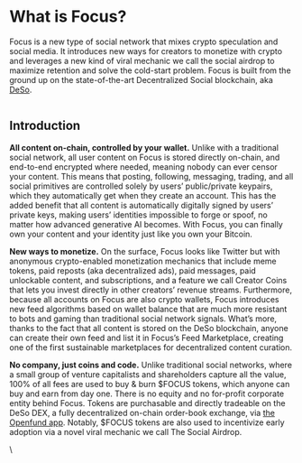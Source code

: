 # What is Focus?

Focus is a new type of social network that mixes crypto speculation and social media. It introduces new ways for creators to monetize with crypto and leverages a new kind of viral mechanic we call the social airdrop to maximize retention and solve the cold-start problem. Focus is built from the ground up on the state-of-the-art Decentralized Social blockchain, aka [DeSo](https://deso.com).

<figure><img src="https://lh7-rt.googleusercontent.com/docsz/AD_4nXeLi6tcVR_rRNcR6k8MF_L13o6mZgux0Q8JnN-dj8ICm7rNBZ1x3iXIaMJ8xE4ibTRrod8bSqiNHCrI2nnV663nVo4uVMn5Fm-kvFv_EVZUJLd_QLm1wxJVBC_kY4tZKtzho3f3AXy-HB2DVKlv?key=OiaN1IqwlJgquq4Id8kYZA" alt=""><figcaption></figcaption></figure>

## Introduction

**All content on-chain, controlled by your wallet.** Unlike with a traditional social network, all user content on Focus is stored directly on-chain, and end-to-end encrypted where needed, meaning nobody can ever censor your content. This means that posting, following, messaging, trading, and all social primitives are controlled solely by users’ public/private keypairs, which they automatically get when they create an account. This has the added benefit that all content is automatically digitally signed by users’ private keys, making users’ identities impossible to forge or spoof, no matter how advanced generative AI becomes. With Focus, you can finally own your content and your identity just like you own your Bitcoin.

**New ways to monetize.** On the surface, Focus looks like Twitter but with anonymous crypto-enabled monetization mechanics that include meme tokens, paid reposts (aka decentralized ads), paid messages, paid unlockable content, and subscriptions, and a feature we call Creator Coins that lets you invest directly in other creators’ revenue streams. Furthermore, because all accounts on Focus are also crypto wallets, Focus introduces new feed algorithms based on wallet balance that are much more resistant to bots and gaming than traditional social network signals. What’s more, thanks to the fact that all content is stored on the DeSo blockchain, anyone can create their own feed and list it in Focus’s Feed Marketplace, creating one of the first sustainable marketplaces for decentralized content curation.

**No company, just coins and code.** Unlike traditional social networks, where a small group of venture capitalists and shareholders capture all the value, 100% of all fees are used to buy & burn $FOCUS tokens, which anyone can buy and earn from day one. There is no equity and no for-profit corporate entity behind Focus. Tokens are purchasable and directly tradeable on the DeSo DEX, a fully decentralized on-chain order-book exchange, via [the Openfund app](https://openfund.com/trade/focus). Notably, $FOCUS tokens are also used to incentivize early adoption via a novel viral mechanic we call The Social Airdrop.

\
